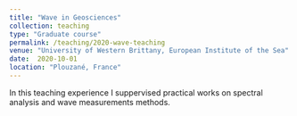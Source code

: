 ```yaml
---
title: "Wave in Geosciences"
collection: teaching
type: "Graduate course"
permalink: /teaching/2020-wave-teaching
venue: "University of Western Brittany, European Institute of the Sea"
date:  2020-10-01
location: "Plouzané, France"
---
```


In this teaching experience I suppervised practical works on spectral analysis and wave measurements methods.
